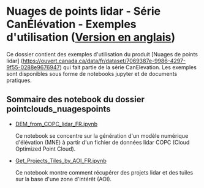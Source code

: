 # Nuages de points lidar - Série CanÉlévation - Exemples d'utilisation ([Version en anglais](./README.md))

Ce dossier contient des exemples d'utilisation du produit [Nuages de points lidar] (https://ouvert.canada.ca/data/fr/dataset/7069387e-9986-4297-9f55-0288e9676947) qui fait partie de la série CanElevation. Les exemples sont disponibles sous forme de notebooks jupyter et de documents pratiques.

## Sommaire des notebook du dossier pointclouds_nuagespoints

* [DEM_from_COPC_lidar_FR.ipynb](./DEM_from_COPC_lidar_FR.ipynb)

  Ce notebook se concentre sur la génération d'un modèle numérique d'élévation (MNE) à partir d'un fichier de données lidar COPC (Cloud Optimized Point Cloud).

* [Get_Projects_Tiles_by_AOI_FR.ipynb](./Get_Projects_Tiles_by_AOI_FR.ipynb)

  Ce notebook montre comment récupérer des projets lidar et des tuiles sur la base d'une zone d'intérêt (AOI).

